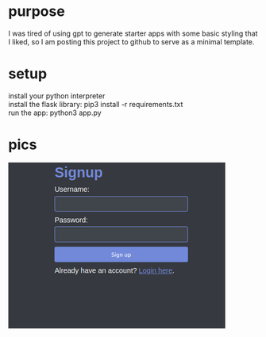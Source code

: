 # purpose
I was tired of using gpt to generate starter apps with some basic styling that I liked, so I am posting this project to github to serve as a minimal template.

# setup

install your python interpreter <br>
install the flask library: pip3 install -r requirements.txt <br>
run the app: python3 app.py <br>

# pics
![Alt Text](docs/signup-screenshot.png)